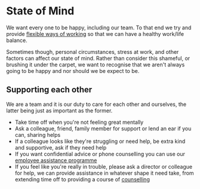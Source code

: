 # State of Mind

We want every one to be happy, including our team. To that end we try and provide [flexible ways of working](https://github.com/madetech/handbook/tree/master/benefits) so that we can have a healthy work/life balance.

Sometimes though, personal circumstances, stress at work, and other factors can affect our state of mind. Rather than consider this shameful, or brushing it under the carpet, we want to recognise that we aren't always going to be happy and nor should we be expect to be.

## Supporting each other

We are a team and it is our duty to care for each other and ourselves, the latter being just as important as the former.

- Take time off when you're not feeling great mentally
- Ask a colleague, friend, family member for support or lend an ear if you can, sharing helps
- If a colleague looks like they're struggling or need help, be extra kind and supportive, ask if they need help
- If you want confidential advice or phone counselling you can use our [employee assistance programme](paid_counselling.md#employee-assistance)
- If you feel like you're really in trouble, please ask a director or colleague for help, we can provide assistance in whatever shape it need take, from extending time off to providing a course of [counselling](paid_counselling.md)
